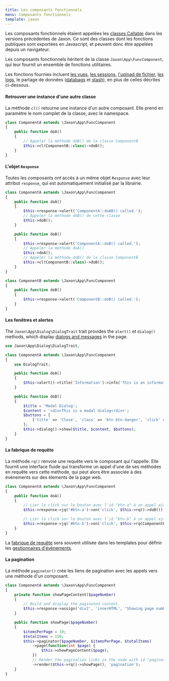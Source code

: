 ```yaml
---
title: Les composants fonctionnels
menu: Composants fonctionnels
template: jaxon
---
```


Les composants fonctionnels étaient appelées les [classes Callable](../../../v4x/features/classes.html) dans les versions précédentes de Jaxon.
Ce sont des classes dont les fonctions publiques sont exportées en Javascript, et peuvent donc être appelées depuis un navigateur.

Les composants fonctionnels héritent de la classe `Jaxon\App\FuncComponent`, qui leur fournit un ensemble de fonctions utilitaires.

Les fonctions fournies incluent [les vues](../../ui-features/views.html), [les sessions](../../features/sessions.html), [l'upload de fichier](../../features/upload.html), [les logs](../../features/logging.html), le partage de données ([databags](../databags.html) et [stash](../stash.html)), en plus de celles décrites ci-dessous.

#### Retrouver une instance d'une autre classe

La méthode `cl()` retourne une instance d'un autre composant. Elle prend en paramètre le nom complet de la classe, avec le namespace.

```php
class ComponentA extends \Jaxon\App\FuncComponent
{
    public function doA()
    {
        // Appeler la méthode doB() de la classe ComponentB
        $this->cl(ComponentB::class)->doB();
    }
}
```

#### L'objet `Response`

Toutes les composants ont accès à un même objet `Response` avec leur attribut `response`, qui est automatiquement initialisé par la librairie.

```php
class ComponentA extends \Jaxon\App\FuncComponent
{
    public function doA()
    {
        $this->response->alert('ComponentA::doAB() called.');
        // Appeler la méthode doB() de cette classe
        $this->doB();
    }

    public function doB()
    {
        $this->response->alert('ComponentA::doB() called.');
        // Appeler la méthode doA()
        $this->doA();
        // Appeler la méthode doB() de la classe ComponentB
        $this->cl(ComponentB::class)->doB();
    }
}
```

```php
class ComponentB extends \Jaxon\App\FuncComponent
{
    public function doB()
    {
        $this->response->alert('ComponentB::doB() called.');
    }
}
```

#### Les fenêtres et alertes

The `Jaxon\App\Dialog\DialogTrait` trait provides the `alert()` et `dialog()` methods, which display [dialogs and messages](../../ui-features/dialogs.html) in the page.

```php
use Jaxon\App\Dialog\DialogTrait;

class ComponentA extends \Jaxon\App\FuncComponent
{
    use DialogTrait;

    public function doA()
    {
        $this->alert()->title('Information')->info('This is an information');
    }

    public function doB()
    {
        $title = 'Modal Dialog';
        $content = '<div>This is a modal dialog</div>';
        $buttons = [
            ['title' => 'Close', 'class' => 'btn btn-danger', 'click' => 'close'],
        ];
        $this->dialog()->show($title, $content, $buttons);
    }
}
```

#### La fabrique de requête

La méthode `rq()` renvoie une requête vers le composant qui l'appelle.
Elle fournit une interface fluide qui transforme un appel d'une de ses méthodes en requête vers cette méthode, qui peut alors être associée à des évènements sur des élements de la page web.

```php
class ComponentA extends \Jaxon\App\FuncComponent
{
    public function doA()
    {
        // Lier le click sur le bouton avec l'id "btn-a" à un appel ajax à la méthode doB() de cette classe
        $this->response->jq('#btn-a')->on('click', $this->rq()->doB());

        // Lier le click sur le bouton avec l'id "btn-b" à un appel ajax à la méthode doB() de la classe ComponentB
        $this->response->jq('#btn-b')->on('click', $this->rq(ComponentB::class)->doB());
    }
}
```

La [fabrique de requête](../../ui-features/call-factories.html) sera souvent utilisée dans les templates pour définir les [gestionnaires d'évènements](../../ui-features/templates.html).

#### La pagination

La méthode `paginator()` crée les liens de pagination avec les appels vers une méthode d'un composant.

```php
class ComponentA extends \Jaxon\App\FuncComponent
{
    private function showPageContent($pageNumber)
    {
        // Build and display the paginated content.
        $this->response->assign('div2', 'innerHTML', "Showing page number $page");
    }

    public function showPage($pageNumber)
    {
        $itemsPerPage = 10;
        $totalItems = 150;
        $this->paginator($pageNumber, $itemsPerPage, $totalItems)
            ->page(function(int $page) {
                $this->showPageContent($page);
            })
            // Render the pagination links in the node with id "pagination".
            ->render($this->rq()->showPage(), 'pagination');
    }
}
```
